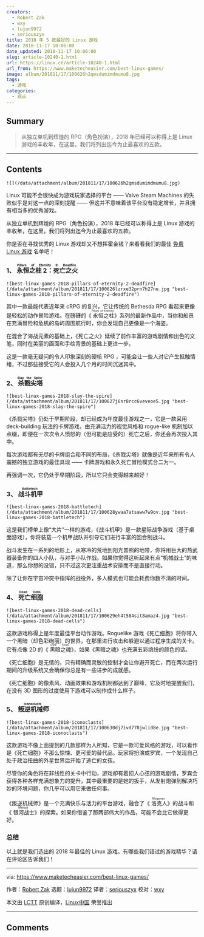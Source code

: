 ```yaml
---
creators:
  - Robert Zak
  - wxy
  - lujun9972
  - seriouszyx
title: 2018 年 5 款最好的 Linux 游戏
date: 2018-11-17 10:06:00
date_updated: 2018-11-17 10:06:00
slug: article-10240-1.html
url: https://linux.cn/article-10240-1.html
url_from: https://www.maketecheasier.com/best-linux-games/
image: album/201811/17/100626h2qmsdumimdmumu8.jpg
tags:
  - 游戏
categories:
  - 观点
---
```


## Summary

> 从独立单机到辉煌的 RPG（角色扮演），2018 年已经可以称得上是 Linux 游戏的丰收年，在这里，我们将列出迄今为止最喜欢的五款。

***

<!-- more -->

## Contents

`![](/data/attachment/album/201811/17/100626h2qmsdumimdmumu8.jpg)`

Linux 可能不会很快成为游戏玩家选择的平台 —— Valve Steam Machines 的失败似乎是对这一点的深刻提醒 —— 但这并不意味着该平台没有稳定增长，并且拥有相当多的优秀游戏。

从独立单机到辉煌的 RPG（角色扮演），2018 年已经可以称得上是 Linux 游戏的丰收年，在这里，我们将列出迄今为止最喜欢的五款。

你是否在寻找优秀的 Linux 游戏却又不想挥霍金钱？来看看我们的最佳 [免费 Linux 游戏](https://www.maketecheasier.com/open-source-linux-games/) 名单吧！

### 1、<ruby> 永恒之柱 2：死亡之火 <rt>  Pillars of Eternity II: Deadfire </rt></ruby>

`![best-linux-games-2018-pillars-of-eternity-2-deadfire](/data/attachment/album/201811/17/100626lzrxe32prn7h27ne.jpg "best-linux-games-2018-pillars-of-eternity-2-deadfire")`

其中一款最能代表近年来 cRPG 的复兴，它让传统的 Bethesda RPG 看起来更像是轻松的动作冒险游戏。在磅礴的《<ruby> 永恒之柱 <rt>  Pillars of Eternity </rt></ruby>》系列的最新作品中，当你和船员在充满冒险和危机的岛屿周围航行时，你会发现自己更像是一个海盗。

在混合了海战元素的基础上，《死亡之火》延续了前作丰富的游戏剧情和出色的文笔，同时在美丽的画面和手绘背景的基础上更进一步。

这是一款毫无疑问的令人印象深刻的硬核 RPG ，可能会让一些人对它产生抵触情绪，不过那些接受它的人会投入几个月的时间沉迷其中。

### 2、<ruby> 杀戮尖塔 <rt>  Slay the Spire </rt></ruby>

`![best-linux-games-2018-slay-the-spire](/data/attachment/album/201811/17/100627j6nr8rcc6veveoe5.jpg "best-linux-games-2018-slay-the-spire")`

《杀戮尖塔》仍处于早期阶段，却已经成为年度最佳游戏之一，它是一款采用 deck-building 玩法的卡牌游戏，由充满活力的视觉风格和 rogue-like 机制加以点缀，即便在一次次令人愤怒的（但可能是应受的）死亡之后，你还会再次投入其中。

每次游戏都有无尽的卡牌组合和不同的布局，《杀戮尖塔》就像是近年来所有令人震撼的独立游戏的最佳具现 —— 卡牌游戏和永久死亡冒险模式合二为一。

再强调一次，它仍处于早期阶段，所以它只会变得越来越好！

### 3、<ruby> 战斗机甲 <rt>  Battletech </rt></ruby>

`![best-linux-games-2018-battletech](/data/attachment/album/201811/17/100628ywaa7atsaww7w9ov.jpg "best-linux-games-2018-battletech")`

这是我们榜单上像“大片”一样的游戏，《战斗机甲》是一款星际战争游戏（基于桌面游戏），你将装载一个机甲战队并引导它们进行丰富的回合制战斗。

战斗发生在一系列的地形上，从寒冷的荒地到阳光普照的地带，你将用巨大的热武器装备你的四人小队，与对手小队作战。如果你觉得这听起来有点“机械战士”的味道，那么你想的没错，只不过这次更注重战术安排而不是直接行动。

除了让你在宇宙冲突中指挥的战役外，多人模式也可能会耗费你数不清的时间。

### 4、<ruby> 死亡细胞 <rt>  Dead Cells </rt></ruby>

`![best-linux-games-2018-dead-cells](/data/attachment/album/201811/17/100629eh4t584sit8amaz4.jpg "best-linux-games-2018-dead-cells")`

这款游戏称得上是年度最佳平台动作游戏。Roguelike 游戏《死亡细胞》将你带入一个黑暗（却色彩绚丽）的世界，在那里进行攻击和躲避以通过程序生成的关卡。它有点像 2D 的《<ruby> 黑暗之魂 <rt>  Dark Souls </rt></ruby>》，如果《黑暗之魂》也充满五彩缤纷的颜色的话。

《死亡细胞》是无情的，只有精确而灵敏的控制才会让你避开死亡，而在两次运行期间的升级系统又会确保你总是有一些进步的成就感。

《死亡细胞》的像素风、动画效果和游戏机制都达到了巅峰，它及时地提醒我们，在没有 3D 图形的过度使用下游戏可以制作成什么样子。

### 5、<ruby> 叛逆机械师 <rt>  Iconoclasts </rt></ruby>

`![best-linux-games-2018-iconoclasts](/data/attachment/album/201811/17/100630dj7ivd778jwlid8e.jpg "best-linux-games-2018-iconoclasts")`

这款游戏不像上面提到的几款那样为人所知，它是一款可爱风格的游戏，可以看作是《死亡细胞》不那么惊悚、更可爱的替代品。玩家将扮演成罗宾，一个发现自己处于政治扭曲的外星世界后开始了逃亡的女孩。

尽管你的角色将在非线性的关卡中行动，游戏却有着扣人心弦的游戏剧情，罗宾会获得各种各样充满想象力的提升，其中最重要的是她的扳手，从发射炮弹到解决巧妙的环境问题，你几乎可以用它来做任何事。

《叛逆机械师》是一个充满快乐与活力的平台游戏，融合了《<ruby> 洛克人 <rt>  Megaman </rt></ruby>》的战斗和《<ruby> 银河战士 <rt>  Metroid </rt></ruby>》的探索。如果你借鉴了那两部伟大的作品，可能不会比它做得更好。

### 总结

以上就是我们选出的 2018 年最佳的 Linux 游戏。有哪些我们错过的游戏精华？请在评论区告诉我们！

---

via: <https://www.maketecheasier.com/best-linux-games/>

作者：[Robert Zak](https://www.maketecheasier.com/author/robzak/) 选题：[lujun9972](https://github.com/lujun9972) 译者：[seriouszyx](https://github.com/seriouszyx) 校对：[wxy](https://github.com/wxy)

本文由 [LCTT](https://github.com/LCTT/TranslateProject) 原创编译，[Linux中国](https://linux.cn/) 荣誉推出

***

## Comments
